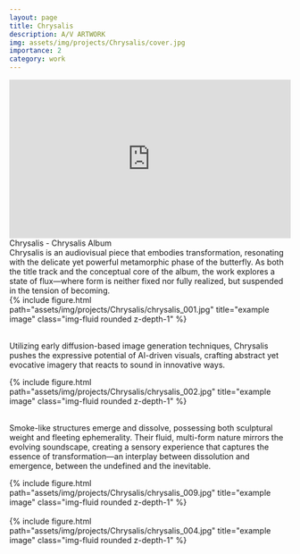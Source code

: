 ```yaml
---
layout: page
title: Chrysalis
description: A/V ARTWORK
img: assets/img/projects/Chrysalis/cover.jpg
importance: 2
category: work
---
```


<div style="padding:56.25% 0 0 0;position:relative;"><iframe src="https://player.vimeo.com/video/721885499?badge=0&amp;autopause=0&amp;player_id=0&amp;app_id=58479" frameborder="0" allow="autoplay; fullscreen; picture-in-picture; clipboard-write" style="position:absolute;top:0;left:0;width:100%;height:100%;" title="Riccardo Bazzoni - Chrysalis - Official Video by Samuel Pietri"></iframe></div><script src="https://player.vimeo.com/api/player.js"></script>
<div class="caption">
   Chrysalis - Chrysalis Album
</div>
Chrysalis is an audiovisual piece that embodies transformation, resonating with the delicate yet powerful metamorphic phase of the butterfly. As both the title track and the conceptual core of the album, the work explores a state of flux—where form is neither fixed nor fully realized, but suspended in the tension of becoming.


<div class="row justify-content-sm-center">
    <div class="col-sm mt-3 mt-md-0">
        {% include figure.html path="assets/img/projects/Chrysalis/chrysalis_001.jpg" title="example image" class="img-fluid rounded z-depth-1" %}
    </div>
</div>

<br />

Utilizing early diffusion-based image generation techniques, Chrysalis pushes the expressive potential of AI-driven visuals, crafting abstract yet evocative imagery that reacts to sound in innovative ways. 

<div class="row justify-content-sm-center">
    <div class="col-sm mt-3 mt-md-0">
        {% include figure.html path="assets/img/projects/Chrysalis/chrysalis_002.jpg" title="example image" class="img-fluid rounded z-depth-1" %}
    </div>
</div>

<br />

Smoke-like structures emerge and dissolve, possessing both sculptural weight and fleeting ephemerality. Their fluid, multi-form nature mirrors the evolving soundscape, creating a sensory experience that captures the essence of transformation—an interplay between dissolution and emergence, between the undefined and the inevitable.
<div class="row justify-content-sm-center">
    <div class="col-sm mt-3 mt-md-0">
        {% include figure.html path="assets/img/projects/Chrysalis/chrysalis_009.jpg" title="example image" class="img-fluid rounded z-depth-1" %}
    </div>
</div>

<br />

<div class="row justify-content-sm-center">
    <div class="col-sm mt-3 mt-md-0">
        {% include figure.html path="assets/img/projects/Chrysalis/chrysalis_004.jpg" title="example image" class="img-fluid rounded z-depth-1" %}
    </div>
</div>



